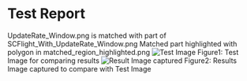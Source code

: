 # Test Report
UpdateRate_Window.png is matched with part of SCFlight_With_UpdateRate_Window.png
Matched part highlighted with polygon in matched_region_highlighted.png
![Test Image](C:\Work\TestMarkDownFile\Test_Cases\Test_Procedures\..\Test_Images\UpdateRate_Window.png)
Figure1: Test Image for comparing results
![Result Image captured](C:\Work\TestMarkDownFile\Test_Cases\Test_Procedures\..\Result_Images\matched_region_highlighted.png)
Figure2: Results Image captured to compare with Test Image
